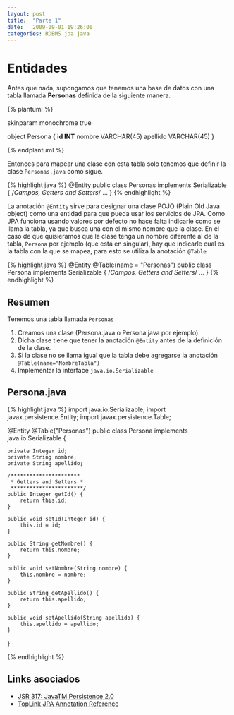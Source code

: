 ```yaml
---
layout: post
title:  "Parte 1"
date:   2009-09-01 19:26:00
categories: RDBMS jpa java
---
```

# Entidades
Antes que nada, supongamos que tenemos una base de datos con una tabla llamada **Personas** definida de la siguiente manera.

{% plantuml %}

skinparam monochrome true

object Persona {
   **id INT**
   nombre VARCHAR(45)
   apellido VARCHAR(45)
}

{% endplantuml %}


Entonces para mapear una clase con esta tabla solo tenemos que definir la clase `Personas.java` como sigue.

{% highlight java %}
@Entity
public class Personas implements Serializable {
   /*Campos, Getters and Setters*/
   ...
}
{% endhighlight %}


La anotación `@Entity` sirve para designar una clase POJO (Plain Old Java object) como una entidad para que pueda usar los servicios de JPA.
Como JPA funciona usando valores por defecto no hace falta indicarle como se llama la tabla, ya que busca una con el mismo nombre que la clase.
En el caso de que quisieramos que la clase tenga un nombre diferente al de la tabla, `Persona` por ejemplo (que está en singular), hay que indicarle cual es la tabla con la que se mapea, para esto se utiliza la anotación `@Table`


{% highlight java %}
@Entity
@Table(name = "Personas")
public class Persona implements Serializable {
   /*Campos, Getters and Setters*/
   ...
}
{% endhighlight %}

## Resumen
Tenemos una tabla llamada `Personas`

1. Creamos una clase (Persona.java o Persona.java por ejemplo).
2. Dicha clase tiene que tener la anotación `@Entity` antes de la definición de la clase.
3. Si la clase no se llama igual que la tabla debe agregarse la anotación `@Table(name="NombreTabla")`
4. Implementar la interface `java.io.Serializable`

## Persona.java

{% highlight java %}
import java.io.Serializable;
import javax.persistence.Entity;
import javax.persistence.Table;

@Entity
@Table("Personas")
public class Persona implements java.io.Serializable {

    private Integer id;
    private String nombre;
    private String apellido;

    /**********************
     * Getters and Setters *
     ***********************/
    public Integer getId() {
        return this.id;
    }

    public void setId(Integer id) {
        this.id = id;
    }

    public String getNombre() {
        return this.nombre;
    }

    public void setNombre(String nombre) {
        this.nombre = nombre;
    }

    public String getApellido() {
        return this.apellido;
    }

    public void setApellido(String apellido) {
        this.apellido = apellido;
    }
}

{% endhighlight %}

## Links asociados

- [JSR 317: JavaTM Persistence 2.0][JSR 317]
- [TopLink JPA Annotation Reference][TopLink JPA]




[JSR 317]: http://jcp.org/en/jsr/detail?id=317
[TopLink JPA]: http://www.oracle.com/technology/products/ias/toplink/jpa/resources/toplink-jpa-annotations.html
